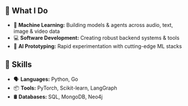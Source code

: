## 🔧 What I Do

* 🧠 **Machine Learning:** Building models & agents across audio, text, image & video data
* 💻 **Software Development:** Creating robust backend systems & tools
* 🧪 **AI Prototyping:** Rapid experimentation with cutting-edge ML stacks

## 🚀 Skills

* 🗣️ **Languages:** Python, Go
* 📦 **Tools:** PyTorch, Scikit-learn, LangGraph
* 🛢️ **Databases:** SQL, MongoDB, Neo4j
